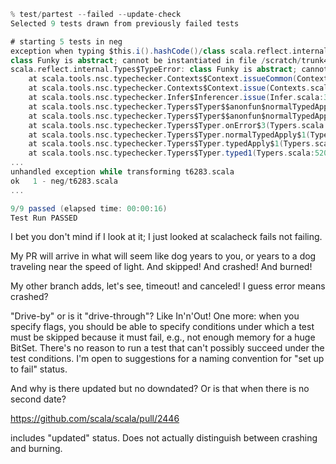 ```scala
% test/partest --failed --update-check
Selected 9 tests drawn from previously failed tests

# starting 5 tests in neg
exception when typing $this.i().hashCode()/class scala.reflect.internal.Trees$Apply
class Funky is abstract; cannot be instantiated in file /scratch/trunk4/test/files/neg/t6283.scala
scala.reflect.internal.Types$TypeError: class Funky is abstract; cannot be instantiated
	at scala.tools.nsc.typechecker.Contexts$Context.issueCommon(Contexts.scala:420)
	at scala.tools.nsc.typechecker.Contexts$Context.issue(Contexts.scala:424)
	at scala.tools.nsc.typechecker.Infer$Inferencer.issue(Infer.scala:307)
	at scala.tools.nsc.typechecker.Typers$Typer$$anonfun$normalTypedApply$1$1.apply(Typers.scala:4494)
	at scala.tools.nsc.typechecker.Typers$Typer$$anonfun$normalTypedApply$1$1.apply(Typers.scala:4494)
	at scala.tools.nsc.typechecker.Typers$Typer.onError$3(Typers.scala:4465)
	at scala.tools.nsc.typechecker.Typers$Typer.normalTypedApply$1(Typers.scala:4494)
	at scala.tools.nsc.typechecker.Typers$Typer.typedApply$1(Typers.scala:4521)
	at scala.tools.nsc.typechecker.Typers$Typer.typed1(Typers.scala:5205)
...
unhandled exception while transforming t6283.scala
ok   1 - neg/t6283.scala                         
...

9/9 passed (elapsed time: 00:00:16)
Test Run PASSED
```
I bet you don't mind if I look at it; I just looked at scalacheck fails not failing.

My PR will arrive in what will seem like dog years to you, or years to a dog traveling near the speed of light.
And skipped!  And crashed!  And burned! 

My other branch adds, let's see, timeout!  and canceled!  I guess error means crashed?

"Drive-by" or is it "drive-through"?  Like In'n'Out!
One more: when you specify flags, you should be able to specify conditions under which a test must be skipped because it must fail, e.g., not enough memory for a huge BitSet.  There's no reason to run a test that can't possibly succeed under the test conditions.  I'm open to suggestions for a naming convention for "set up to fail" status.

And why is there updated but no downdated?  Or is that when there is no second date?

https://github.com/scala/scala/pull/2446

includes "updated" status. Does not actually distinguish between crashing and burning.
